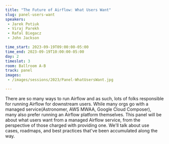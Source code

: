 ```yaml
---
title: "The Future of Airflow: What Users Want"
slug: panel-users-want
speakers:
 - Jarek Potiuk
 - Viraj Parekh
 - Rafal Biegacz
 - John Jackson

time_start: 2023-09-19T09:00:00-05:00
time_end: 2023-09-19T10:00:00-05:00
day: 2
timeslot: 3
room: Ballroom A-B
track: panel
images:
 - /images/sessions/2023/Panel-WhatUsersWant.jpg

---
```


There are so many ways to run Airflow and as such, lots of folks responsible for running Airflow for downstream users. While many orgs go with a managed service(Astronomer, AWS MWAA, Google Cloud Composer), many also prefer running an Airflow platform themselves. This panel will be about what users want from a managed Airflow service, from the perspective of those charged with providing one. We'll talk about use cases, roadmaps, and best practices that've been accumulated along the way.

